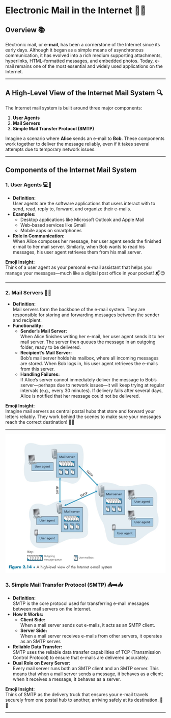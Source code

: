 # **Electronic Mail in the Internet** 📧🌐

## Overview 📚  
Electronic mail, or **e-mail**, has been a cornerstone of the Internet since its early days. Although it began as a simple means of asynchronous communication, it has evolved into a rich medium supporting attachments, hyperlinks, HTML-formatted messages, and embedded photos. Today, e-mail remains one of the most essential and widely used applications on the Internet.

---

## A High-Level View of the Internet Mail System 🔍

The Internet mail system is built around three major components:

1. **User Agents**  
2. **Mail Servers**  
3. **Simple Mail Transfer Protocol (SMTP)**

Imagine a scenario where **Alice** sends an e-mail to **Bob**. These components work together to deliver the message reliably, even if it takes several attempts due to temporary network issues.

---

## Components of the Internet Mail System

### 1. User Agents 💻📱  
- **Definition:**  
  User agents are the software applications that users interact with to send, read, reply to, forward, and organize their e-mails.  
- **Examples:**  
  - Desktop applications like Microsoft Outlook and Apple Mail  
  - Web-based services like Gmail  
  - Mobile apps on smartphones  
- **Role in Communication:**  
  When Alice composes her message, her user agent sends the finished e-mail to her mail server. Similarly, when Bob wants to read his messages, his user agent retrieves them from his mail server.

**Emoji Insight:**  
Think of a user agent as your personal e-mail assistant that helps you manage your messages—much like a digital post office in your pocket! 📬😊

---

### 2. Mail Servers 📡🏢  
- **Definition:**  
  Mail servers form the backbone of the e-mail system. They are responsible for storing and forwarding messages between the sender and recipient.  
- **Functionality:**  
  - **Sender’s Mail Server:**  
    When Alice finishes writing her e-mail, her user agent sends it to her mail server. The server then queues the message in an outgoing folder, ready to be delivered.
  - **Recipient’s Mail Server:**  
    Bob’s mail server holds his mailbox, where all incoming messages are stored. When Bob logs in, his user agent retrieves the e-mails from this server.
  - **Handling Failures:**  
    If Alice’s server cannot immediately deliver the message to Bob’s server—perhaps due to network issues—it will keep trying at regular intervals (e.g., every 30 minutes). If delivery fails after several days, Alice is notified that her message could not be delivered.

**Emoji Insight:**  
Imagine mail servers as central postal hubs that store and forward your letters reliably. They work behind the scenes to make sure your messages reach the correct destination! 📮🔄

---

<div align="center">
  <img src="./images/01.jpg" alt="" width="600px"/>
</div>

### 3. Simple Mail Transfer Protocol (SMTP) 📤➡️📥  
- **Definition:**  
  SMTP is the core protocol used for transferring e-mail messages between mail servers on the Internet.  
- **How It Works:**  
  - **Client Side:**  
    When a mail server sends out e-mails, it acts as an SMTP client.  
  - **Server Side:**  
    When a mail server receives e-mails from other servers, it operates as an SMTP server.
- **Reliable Data Transfer:**  
  SMTP uses the reliable data transfer capabilities of TCP (Transmission Control Protocol) to ensure that e-mails are delivered accurately.
- **Dual Role on Every Server:**  
  Every mail server runs both an SMTP client and an SMTP server. This means that when a mail server sends a message, it behaves as a client; when it receives a message, it behaves as a server.

**Emoji Insight:**  
Think of SMTP as the delivery truck that ensures your e-mail travels securely from one postal hub to another, arriving safely at its destination. 🚚📨

---